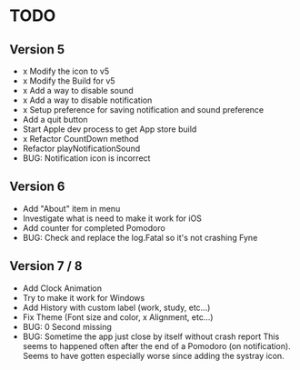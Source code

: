 # TODO

## Version 5
- x Modify the icon to v5
- x Modify the Build for v5
- x Add a way to disable sound 
- x Add a way to disable notification
- x Setup preference for saving notification and sound preference
- Add a quit button
- Start Apple dev process to get App store build
- x Refactor CountDown method 
- Refactor playNotificationSound
- BUG: Notification icon is incorrect

## Version 6

- Add "About" item in menu
- Investigate what is need to make it work for iOS
- Add counter for completed Pomodoro
- BUG: Check and replace the log.Fatal so it's not crashing Fyne

## Version 7 / 8

- Add Clock Animation
- Try to make it work for Windows
- Add History with custom label (work, study, etc...)
- Fix Theme (Font size and color, x Alignment, etc...)
- BUG: 0 Second missing
- BUG: Sometime the app just close by itself without crash report
			 This seems to happened often after the end of a Pomodoro (on notification). 
			 Seems to have gotten especially worse since adding the systray icon. 

